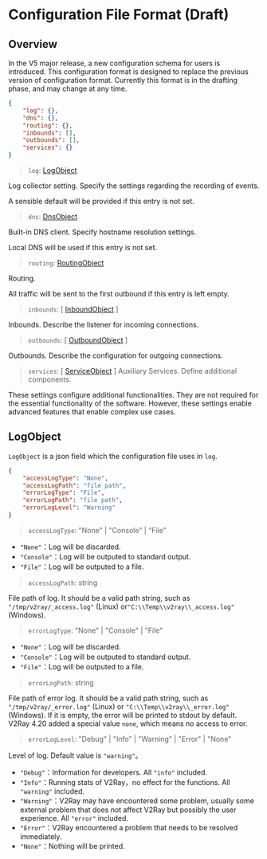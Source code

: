 # Configuration File Format (Draft)

## Overview

In the V5 major release, a new configuration schema for users is introduced. This configuration format is designed to replace the previous version of configuration format. Currently this format is in the drafting phase, and may change at any time.

```json
{
    "log": {},
    "dns": {},
    "routing": {},
    "inbounds": [],
    "outbounds": [],
    "services": {}
}
```

> `log`: [LogObject](#logobject)

Log collector setting. Specify the settings regarding the recording of events.

A sensible default will be provided if this entry is not set.

> `dns`: [DnsObject](dns.md)

Built-in DNS client. Specify hostname resolution settings.

Local DNS will be used if this entry is not set.

> `routing`: [RoutingObject](routing.md)

Routing. 

All traffic will be sent to the first outbound if this entry is left empty.

> `inbounds`: \[ [InboundObject](inbounds.md) \]

Inbounds. Describe the listener for incoming connections. 

> `outbounds`: \[ [OutboundObject](outbounds.md) \]

Outbounds. Describe the configuration for outgoing connections.

> `services`: \[ [ServiceObject](service.md) \]
Auxiliary Services. Define additional components.

These settings configure additional functionalities. 
They are not required for the essential functionality of the software. However, these settings enable advanced features that enable complex use cases.

## LogObject

`LogObject` is a json field which the configuration file uses in `log`.

```json
{
    "accessLogType": "None",
    "accessLogPath": "file path",
    "errorLogType": "File",
    "errorLogPath": "file path",
    "errorLogLevel": "Warning"
}
```

> `accessLogType`: "None" | "Console" | "File"

* `"None"`：Log will be discarded.
* `"Console"`：Log will be outputed to standard output.
* `"File"`：Log will be outputed to a file.

> `accessLogPath`: string

File path of log. It should be a valid path string, such as `"/tmp/v2ray/_access.log"` (Linux) or`"C:\\Temp\\v2ray\\_access.log"` (Windows). 

> `errorLogType`: "None" | "Console" | "File"

* `"None"`：Log will be discarded.
* `"Console"`：Log will be outputed to standard output.
* `"File"`：Log will be outputed to a file.

> `errorLogPath`: string

File path of error log. It should be a valid path string, such as `"/tmp/v2ray/_error.log"` (Linux) or `"C:\\Temp\\v2ray\\_error.log"` (Windows). If it is empty, the error will be printed to stdout by default. V2Ray 4.20 added a special value `none`, which means no access to error.

> `errorLogLevel`: "Debug" | "Info" | "Warning" | "Error" | "None"

Level of log. Default value is `"warning"`。

* `"Debug"`：Information for developers. All `"info"` included.
* `"Info"`：Running stats of V2Ray，no effect for the functions. All `"warning"` included.
* `"Warning"`：V2Ray may have encountered some problem, usually some external problem that does not affect V2Ray but possibly the user experience. All `"error"` included.
* `"Error"`：V2Ray encountered a problem that needs to be resolved immediately.
* `"None"`：Nothing will be printed.

